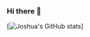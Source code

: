 ### Hi there 👋

[![Joshua's GitHub stats](https://github-readme-stats.vercel.app/api?username=jestes15)]

<!-- (https://github.com/anuraghazra/github-readme-stats) -->

<!--
**jestes15/jestes15** is a ✨ _special_ ✨ repository because its `README.md` (this file) appears on your GitHub profile.

Here are some ideas to get you started:

- 🔭 I’m currently working on ...
- 🌱 I’m currently learning ...
- 👯 I’m looking to collaborate on ...
- 🤔 I’m looking for help with ...
- 💬 Ask me about ...
- 📫 How to reach me: ...
- 😄 Pronouns: ...
- ⚡ Fun fact: ...
-->
